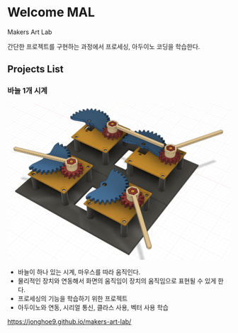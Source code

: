 # Welcome MAL
Makers Art Lab

간단한 프로젝트를 구현하는 과정에서 프로세싱, 아두이노 코딩을 학습한다.

## Projects List

### 바늘 1개 시계

![실행한 모습](docs/img/project_clock_arrow.png)

* 바늘이 하나 있는 시계, 마우스를 따라 움직인다.
* 물리적인 장치와 연동해서 화면의 움직임이 장치의 움직임으로 표현될 수 있게 한다.
* 프로세싱의 기능을 학습하기 위한 프로젝트
* 아두이노와 연동, 시리얼 통신, 클라스 사용, 벡터 사용 학습

https://jonghoe9.github.io/makers-art-lab/
